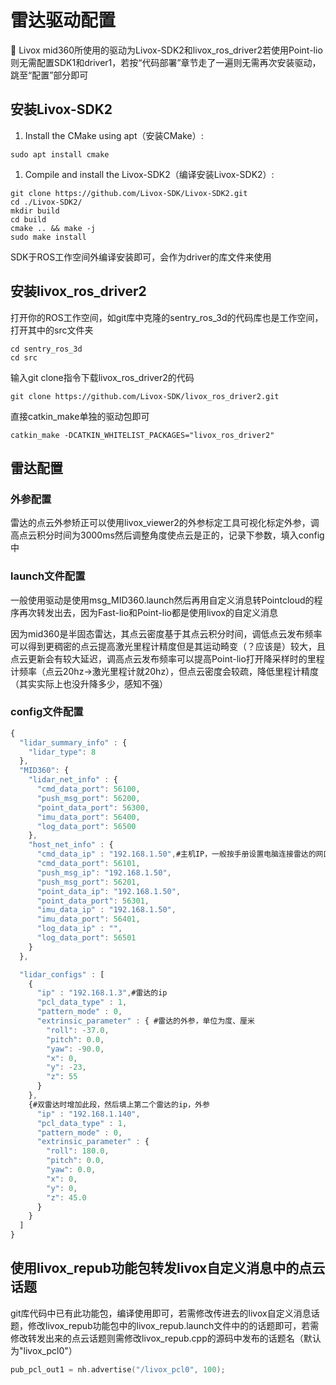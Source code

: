 # 雷达驱动配置

📢 Livox mid360所使用的驱动为Livox-SDK2和livox_ros_driver2若使用Point-lio则无需配置SDK1和driver1，若按“代码部署”章节走了一遍则无需再次安装驱动，跳至“配置”部分即可

## 安装Livox-SDK2

1. Install the CMake using apt（安装CMake）:

```shell
sudo apt install cmake
```

1. Compile and install the Livox-SDK2（编译安装Livox-SDK2）:

```shell
git clone https://github.com/Livox-SDK/Livox-SDK2.git
cd ./Livox-SDK2/
mkdir build
cd build
cmake .. && make -j
sudo make install
```

SDK于ROS工作空间外编译安装即可，会作为driver的库文件来使用

## 安装livox_ros_driver2

打开你的ROS工作空间，如git库中克隆的sentry_ros_3d的代码库也是工作空间，打开其中的src文件夹

```shell
cd sentry_ros_3d
cd src
```

输入git clone指令下载livox_ros_driver2的代码

```shell
git clone https://github.com/Livox-SDK/livox_ros_driver2.git
```

直接catkin_make单独的驱动包即可

```shell
catkin_make -DCATKIN_WHITELIST_PACKAGES="livox_ros_driver2"
```

## 雷达配置

### 外参配置

雷达的点云外参矫正可以使用livox_viewer2的外参标定工具可视化标定外参，调高点云积分时间为3000ms然后调整角度使点云是正的，记录下参数，填入config中

### launch文件配置

一般使用驱动是使用msg_MID360.launch然后再用自定义消息转Pointcloud的程序再次转发出去，因为Fast-lio和Point-lio都是使用livox的自定义消息

因为mid360是半固态雷达，其点云密度基于其点云积分时间，调低点云发布频率可以得到更稠密的点云提高激光里程计精度但是其运动畸变（？应该是）较大，且点云更新会有较大延迟，调高点云发布频率可以提高Point-lio打开降采样时的里程计频率（点云20hz→激光里程计就20hz），但点云密度会较疏，降低里程计精度（其实实际上也没升降多少，感知不强）

### config文件配置

```js
{
  "lidar_summary_info" : {
    "lidar_type": 8
  },
  "MID360": {
    "lidar_net_info" : {
      "cmd_data_port": 56100,
      "push_msg_port": 56200,
      "point_data_port": 56300,
      "imu_data_port": 56400,
      "log_data_port": 56500
    },
    "host_net_info" : {
      "cmd_data_ip" : "192.168.1.50",#主机IP，一般按手册设置电脑连接雷达的网口为静态IP且IP为"192.168.1.50"
      "cmd_data_port": 56101,
      "push_msg_ip": "192.168.1.50",
      "push_msg_port": 56201,
      "point_data_ip": "192.168.1.50",
      "point_data_port": 56301,
      "imu_data_ip" : "192.168.1.50",
      "imu_data_port": 56401,
      "log_data_ip" : "",
      "log_data_port": 56501
    }
  },

  "lidar_configs" : [
    {
      "ip" : "192.168.1.3",#雷达的ip
      "pcl_data_type" : 1,
      "pattern_mode" : 0,
      "extrinsic_parameter" : { #雷达的外参，单位为度、厘米
        "roll": -37.0,
        "pitch": 0.0,
        "yaw": -90.0,
        "x": 0,
        "y": -23,
        "z": 55
      }
    },
    {#双雷达时增加此段，然后填上第二个雷达的ip，外参
      "ip" : "192.168.1.140",
      "pcl_data_type" : 1,
      "pattern_mode" : 0,
      "extrinsic_parameter" : {
        "roll": 180.0,
        "pitch": 0.0,
        "yaw": 0.0,
        "x": 0,
        "y": 0,
        "z": 45.0
      }
    }
  ]
}
```

## 使用livox_repub功能包转发livox自定义消息中的点云话题

git库代码中已有此功能包，编译使用即可，若需修改传进去的livox自定义消息话题，修改livox_repub功能包中的livox_repub.launch文件中的<remap to/>的话题即可，若需修改转发出来的点云话题则需修改livox_repub.cpp的源码中发布的话题名（默认为"livox_pcl0"）

```cpp
pub_pcl_out1 = nh.advertise("/livox_pcl0", 100);
```
